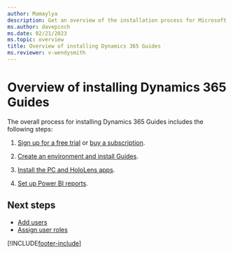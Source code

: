 ```yaml
---
author: Mamaylya
description: Get an overview of the installation process for Microsoft Dynamics 365 Guides. 
ms.author: davepinch
ms.date: 02/21/2023
ms.topic: overview
title: Overview of installing Dynamics 365 Guides
ms.reviewer: v-wendysmith
---
```


# Overview of installing Dynamics 365 Guides

The overall process for installing Dynamics 365 Guides includes the following steps:

1. [Sign up for a free trial](trial-signup.md) or [buy a subscription](setup-step-one.md).

2. [Create an environment and install Guides](setup-step-two.md).

3. [Install the PC and HoloLens apps](setup-step-three.md).

4. [Set up Power BI reports](setup-step-four.md).

## Next steps

- [Add users](add-users.md)
- [Assign user roles](assign-role.md)


[!INCLUDE[footer-include](../includes/footer-banner.md)]

